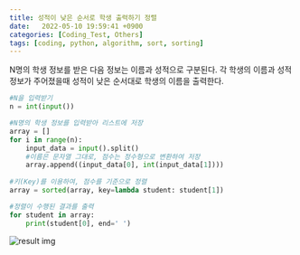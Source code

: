 ```yaml
---
title: 성적이 낮은 순서로 학생 출력하기 정렬
date:   2022-05-10 19:59:41 +0900
categories: [Coding_Test, Others]
tags: [coding, python, algorithm, sort, sorting]
---
```


N명의 학생 정보를 받은 다음 정보는 이름과 성적으로 구분된다. 각 학생의 이름과 성적 정보가 주어졌을때 성적이 낮은 순서대로 학생의 이름을 출력한다.

```python
#N을 입력받기
n = int(input())

#N명의 학생 정보를 입력받아 리스트에 저장
array = []
for i in range(n):
    input_data = input().split()
    #이름은 문자열 그대로, 점수는 정수형으로 변환하여 저장
    array.append((input_data[0], int(input_data[1])))
    
#키(Key)를 이용하여, 점수를 기준으로 정렬
array = sorted(array, key=lambda student: student[1])

#정렬이 수행된 결과를 출력
for student in array:
    print(student[0], end=' ')
```

![result img](https://user-images.githubusercontent.com/85277660/210164895-bb2a24f0-0ddb-4909-97c4-92545eca5460.png)

